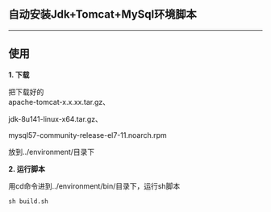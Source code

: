 ## 自动安装Jdk+Tomcat+MySql环境脚本

---

## 使用
**1. 下载** 

把下载好的  
apache-tomcat-x.x.xx.tar.gz、 

jdk-8u141-linux-x64.tar.gz、 

mysql57-community-release-el7-11.noarch.rpm

放到../environment/目录下

**2. 运行脚本** 

用cd命令进到../environment/bin/目录下，运行sh脚本

```
sh build.sh
```
